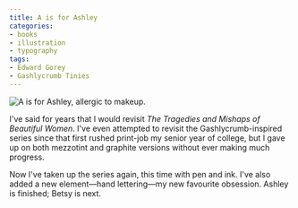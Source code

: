 ```yaml
---
title: A is for Ashley
categories:
- books
- illustration
- typography
tags:
- Edward Gorey
- Gashlycrumb Tinies
---
```


![A is for Ashley, allergic to makeup.](/blog/old-uploads/2011/08/20110811-AisforAshley.png)

I've said for years that I would revisit _The Tragedies and Mishaps of Beautiful Women_. I've even attempted to revisit the Gashlycrumb-inspired series since that first rushed print-job my senior year of college, but I gave up on both mezzotint and graphite versions without ever making much progress.

Now I've taken up the series again, this time with pen and ink. I've also added a new element—hand lettering—my new favourite obsession. Ashley is finished; Betsy is next.
